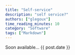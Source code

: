```yaml
---
title: "Self-service"
description: "self service?"
authors: ["glegoux"]
time_reading_minutes: 10
category: "Software"
tags: ["Markdown"]
---
```


<div style="height: 1000px">
  Soon available... {{ post.date }}
</div>

